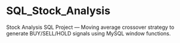 # SQL_Stock_Analysis
Stock Analysis SQL Project — Moving average crossover strategy to generate BUY/SELL/HOLD signals using MySQL window functions.
